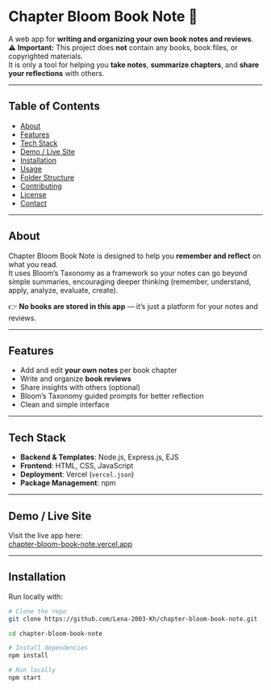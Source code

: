 # Chapter Bloom Book Note 📖

A web app for **writing and organizing your own book notes and reviews**.  
⚠️ **Important:** This project does **not** contain any books, book files, or copyrighted materials.  
It is only a tool for helping you **take notes**, **summarize chapters**, and **share your reflections** with others.

---

## Table of Contents

- [About](#about)  
- [Features](#features)  
- [Tech Stack](#tech-stack)  
- [Demo / Live Site](#demo--live-site)  
- [Installation](#installation)  
- [Usage](#usage)  
- [Folder Structure](#folder-structure)  
- [Contributing](#contributing)  
- [License](#license)  
- [Contact](#contact)  

---

## About

Chapter Bloom Book Note is designed to help you **remember and reflect** on what you read.  
It uses Bloom’s Taxonomy as a framework so your notes can go beyond simple summaries, encouraging deeper thinking (remember, understand, apply, analyze, evaluate, create).

👉 **No books are stored in this app** — it’s just a platform for your notes and reviews.

---

## Features

- Add and edit **your own notes** per book chapter  
- Write and organize **book reviews**  
- Share insights with others (optional)  
- Bloom’s Taxonomy guided prompts for better reflection  
- Clean and simple interface  

---

## Tech Stack

- **Backend & Templates**: Node.js, Express.js, EJS  
- **Frontend**: HTML, CSS, JavaScript  
- **Deployment**: Vercel (`vercel.json`)  
- **Package Management**: npm  

---

## Demo / Live Site

Visit the live app here:  
[chapter-bloom-book-note.vercel.app](https://chapter-bloom-book-note.vercel.app)  

---

## Installation

Run locally with:

```bash
# Clone the repo
git clone https://github.com/Lena-2003-Kh/chapter-bloom-book-note.git

cd chapter-bloom-book-note

# Install dependencies
npm install

# Run locally
npm start
